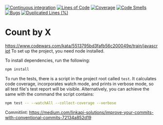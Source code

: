 
[![Continuous integration](https://github.com/braunjHun/CountByX/actions/workflows/ci.yml/badge.svg)](https://github.com/braunjHun/CountByX/actions/workflows/ci.yml)
[![Lines of Code](https://sonarcloud.io/api/project_badges/measure?project=braunjHun_CountByX&metric=ncloc)](https://sonarcloud.io/summary/new_code?id=braunjHun_CountByX)
[![Coverage](https://sonarcloud.io/api/project_badges/measure?project=braunjHun_CountByX&metric=coverage)](https://sonarcloud.io/summary/new_code?id=braunjHun_CountByX)
[![Code Smells](https://sonarcloud.io/api/project_badges/measure?project=braunjHun_CountByX&metric=code_smells)](https://sonarcloud.io/summary/new_code?id=braunjHun_CountByX)
[![Bugs](https://sonarcloud.io/api/project_badges/measure?project=braunjHun_CountByX&metric=bugs)](https://sonarcloud.io/summary/new_code?id=braunjHun_CountByX)
[![Duplicated Lines (%)](https://sonarcloud.io/api/project_badges/measure?project=braunjHun_CountByX&metric=duplicated_lines_density)](https://sonarcloud.io/summary/new_code?id=braunjHun_CountByX)
# Count by X
https://www.codewars.com/kata/5513795bd3fafb56c200049e/train/javascript
To set up the project, you need node installed.

To install dependencies, run the following:

```sh
npm install
```






To run the tests, there is a script in the project root called `test`. It calculates code coverage, incorporates
watch mode, and prints in verbose mode, so all test file's test report will be visible. Alternatively, you
can achieve the same with the command the script contains:

```sh
npm test -- --watchAll --collect-coverage --verbose
```

Commitlint:
https://medium.com/linkapi-solutions/improve-your-commits-with-conventional-commits-72134a852d19